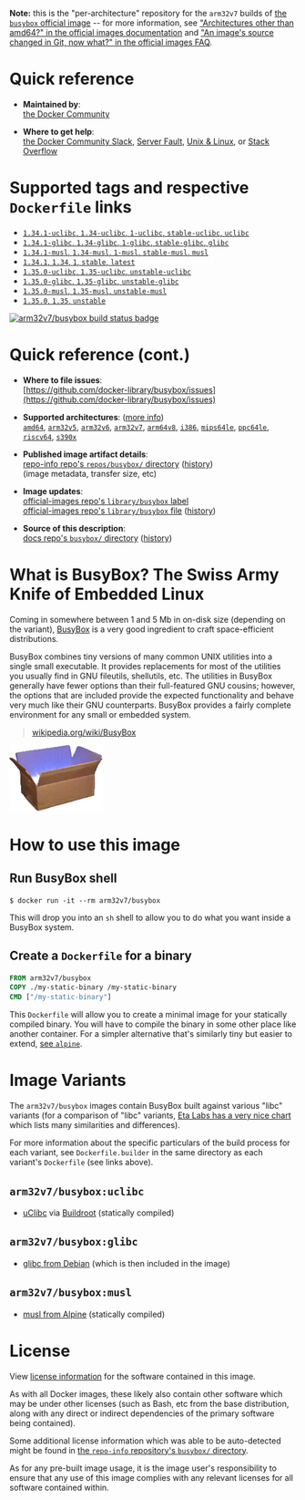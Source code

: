 <!--

********************************************************************************

WARNING:

    DO NOT EDIT "busybox/README.md"

    IT IS AUTO-GENERATED

    (from the other files in "busybox/" combined with a set of templates)

********************************************************************************

-->

**Note:** this is the "per-architecture" repository for the `arm32v7` builds of [the `busybox` official image](https://hub.docker.com/_/busybox) -- for more information, see ["Architectures other than amd64?" in the official images documentation](https://github.com/docker-library/official-images#architectures-other-than-amd64) and ["An image's source changed in Git, now what?" in the official images FAQ](https://github.com/docker-library/faq#an-images-source-changed-in-git-now-what).

# Quick reference

-	**Maintained by**:  
	[the Docker Community](https://github.com/docker-library/busybox)

-	**Where to get help**:  
	[the Docker Community Slack](https://dockr.ly/slack), [Server Fault](https://serverfault.com/help/on-topic), [Unix & Linux](https://unix.stackexchange.com/help/on-topic), or [Stack Overflow](https://stackoverflow.com/help/on-topic)

# Supported tags and respective `Dockerfile` links

-	[`1.34.1-uclibc`, `1.34-uclibc`, `1-uclibc`, `stable-uclibc`, `uclibc`](https://github.com/docker-library/busybox/blob/a9b9ea1d5301af2a6fba571d3cd696df326fa7f4/stable/uclibc/Dockerfile)
-	[`1.34.1-glibc`, `1.34-glibc`, `1-glibc`, `stable-glibc`, `glibc`](https://github.com/docker-library/busybox/blob/a9b9ea1d5301af2a6fba571d3cd696df326fa7f4/stable/glibc/Dockerfile)
-	[`1.34.1-musl`, `1.34-musl`, `1-musl`, `stable-musl`, `musl`](https://github.com/docker-library/busybox/blob/a9b9ea1d5301af2a6fba571d3cd696df326fa7f4/stable/musl/Dockerfile)
-	[`1.34.1`, `1.34`, `1`, `stable`, `latest`](https://github.com/docker-library/busybox/blob/a9b9ea1d5301af2a6fba571d3cd696df326fa7f4/stable/uclibc/Dockerfile)
-	[`1.35.0-uclibc`, `1.35-uclibc`, `unstable-uclibc`](https://github.com/docker-library/busybox/blob/a9b9ea1d5301af2a6fba571d3cd696df326fa7f4/unstable/uclibc/Dockerfile)
-	[`1.35.0-glibc`, `1.35-glibc`, `unstable-glibc`](https://github.com/docker-library/busybox/blob/a9b9ea1d5301af2a6fba571d3cd696df326fa7f4/unstable/glibc/Dockerfile)
-	[`1.35.0-musl`, `1.35-musl`, `unstable-musl`](https://github.com/docker-library/busybox/blob/a9b9ea1d5301af2a6fba571d3cd696df326fa7f4/unstable/musl/Dockerfile)
-	[`1.35.0`, `1.35`, `unstable`](https://github.com/docker-library/busybox/blob/a9b9ea1d5301af2a6fba571d3cd696df326fa7f4/unstable/uclibc/Dockerfile)

[![arm32v7/busybox build status badge](https://img.shields.io/jenkins/s/https/doi-janky.infosiftr.net/job/multiarch/job/arm32v7/job/busybox.svg?label=arm32v7/busybox%20%20build%20job)](https://doi-janky.infosiftr.net/job/multiarch/job/arm32v7/job/busybox/)

# Quick reference (cont.)

-	**Where to file issues**:  
	[https://github.com/docker-library/busybox/issues](https://github.com/docker-library/busybox/issues)

-	**Supported architectures**: ([more info](https://github.com/docker-library/official-images#architectures-other-than-amd64))  
	[`amd64`](https://hub.docker.com/r/amd64/busybox/), [`arm32v5`](https://hub.docker.com/r/arm32v5/busybox/), [`arm32v6`](https://hub.docker.com/r/arm32v6/busybox/), [`arm32v7`](https://hub.docker.com/r/arm32v7/busybox/), [`arm64v8`](https://hub.docker.com/r/arm64v8/busybox/), [`i386`](https://hub.docker.com/r/i386/busybox/), [`mips64le`](https://hub.docker.com/r/mips64le/busybox/), [`ppc64le`](https://hub.docker.com/r/ppc64le/busybox/), [`riscv64`](https://hub.docker.com/r/riscv64/busybox/), [`s390x`](https://hub.docker.com/r/s390x/busybox/)

-	**Published image artifact details**:  
	[repo-info repo's `repos/busybox/` directory](https://github.com/docker-library/repo-info/blob/master/repos/busybox) ([history](https://github.com/docker-library/repo-info/commits/master/repos/busybox))  
	(image metadata, transfer size, etc)

-	**Image updates**:  
	[official-images repo's `library/busybox` label](https://github.com/docker-library/official-images/issues?q=label%3Alibrary%2Fbusybox)  
	[official-images repo's `library/busybox` file](https://github.com/docker-library/official-images/blob/master/library/busybox) ([history](https://github.com/docker-library/official-images/commits/master/library/busybox))

-	**Source of this description**:  
	[docs repo's `busybox/` directory](https://github.com/docker-library/docs/tree/master/busybox) ([history](https://github.com/docker-library/docs/commits/master/busybox))

# What is BusyBox? The Swiss Army Knife of Embedded Linux

Coming in somewhere between 1 and 5 Mb in on-disk size (depending on the variant), [BusyBox](http://www.busybox.net/) is a very good ingredient to craft space-efficient distributions.

BusyBox combines tiny versions of many common UNIX utilities into a single small executable. It provides replacements for most of the utilities you usually find in GNU fileutils, shellutils, etc. The utilities in BusyBox generally have fewer options than their full-featured GNU cousins; however, the options that are included provide the expected functionality and behave very much like their GNU counterparts. BusyBox provides a fairly complete environment for any small or embedded system.

> [wikipedia.org/wiki/BusyBox](https://en.wikipedia.org/wiki/BusyBox)

![logo](https://raw.githubusercontent.com/docker-library/docs/cc5d5e47fd7e0c57c9b8de4c1bfb6258e0dac85d/busybox/logo.png)

# How to use this image

## Run BusyBox shell

```console
$ docker run -it --rm arm32v7/busybox
```

This will drop you into an `sh` shell to allow you to do what you want inside a BusyBox system.

## Create a `Dockerfile` for a binary

```dockerfile
FROM arm32v7/busybox
COPY ./my-static-binary /my-static-binary
CMD ["/my-static-binary"]
```

This `Dockerfile` will allow you to create a minimal image for your statically compiled binary. You will have to compile the binary in some other place like another container. For a simpler alternative that's similarly tiny but easier to extend, [see `alpine`](https://hub.docker.com/_/alpine/).

# Image Variants

The `arm32v7/busybox` images contain BusyBox built against various "libc" variants (for a comparison of "libc" variants, [Eta Labs has a very nice chart](http://www.etalabs.net/compare_libcs.html) which lists many similarities and differences).

For more information about the specific particulars of the build process for each variant, see `Dockerfile.builder` in the same directory as each variant's `Dockerfile` (see links above).

## `arm32v7/busybox:uclibc`

-	[uClibc](https://uclibc.org) via [Buildroot](https://buildroot.org) (statically compiled)

## `arm32v7/busybox:glibc`

-	[glibc from Debian](https://packages.debian.org/search?searchon=names&exact=1&suite=all&section=all&keywords=libc6) (which is then included in the image)

## `arm32v7/busybox:musl`

-	[musl from Alpine](https://pkgs.alpinelinux.org/packages?name=musl) (statically compiled)

# License

View [license information](http://www.busybox.net/license.html) for the software contained in this image.

As with all Docker images, these likely also contain other software which may be under other licenses (such as Bash, etc from the base distribution, along with any direct or indirect dependencies of the primary software being contained).

Some additional license information which was able to be auto-detected might be found in [the `repo-info` repository's `busybox/` directory](https://github.com/docker-library/repo-info/tree/master/repos/busybox).

As for any pre-built image usage, it is the image user's responsibility to ensure that any use of this image complies with any relevant licenses for all software contained within.
